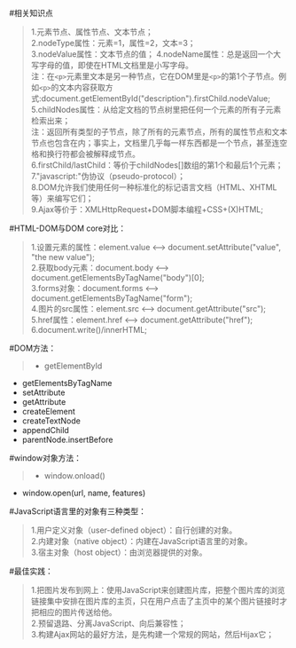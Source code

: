 #相关知识点  
>1.元素节点、属性节点、文本节点；  
2.nodeType属性：元素=1，属性=2，文本=3；  
3.nodeValue属性：文本节点的值；
4.nodeName属性：总是返回一个大写字母的值，即使在HTML文档里是小写字母。  
注：在`<p>`元素里文本是另一种节点，它在DOM里是`<p>`的第1个子节点。例如`<p>`的文本内容获取方式:document.getElementById("description").firstChild.nodeValue;  
5.childNodes属性：从给定文档的节点树里把任何一个元素的所有子元素检索出来；  
注：返回所有类型的子节点，除了所有的元素节点，所有的属性节点和文本节点也包含在内；事实上，文档里几乎每一样东西都是一个节点，甚至连空格和换行符都会被解释成节点。  
6.firstChild/lastChild：等价于childNodes[]数组的第1个和最后1个元素；  
7."javascript:"伪协议（pseudo-protocol）；  
8.DOM允许我们使用任何一种标准化的标记语言文档（HTML、XHTML等）来编写它们；  
9.Ajax等价于：XMLHttpRequest+DOM脚本编程+CSS+(X)HTML;  

#HTML-DOM与DOM core对比：  
>1.设置元素的属性：element.value <--> document.setAttribute("value", "the new value");  
2.获取body元素：document.body <--> document.getElementsByTagName("body")[0];  
3.forms对象：document.forms <--> document.getElementsByTagName("form");  
4.图片的src属性：element.src <--> document.getAttribute("src");  
5.href属性：element.href <--> document.getAttribute("href");  
6.document.write()/innerHTML;  

#DOM方法：  
>- getElementById  
- getElementsByTagName  
- setAttribute  
- getAttribute  
- createElement  
- createTextNode  
- appendChild  
- parentNode.insertBefore  

#window对象方法：  
>- window.onload()  
- window.open(url, name, features)  

#JavaScript语言里的对象有三种类型：  
>1.用户定义对象（user-defined object）：自行创建的对象。  
2.内建对象（native object）：内建在JavaScript语言里的对象。  
3.宿主对象（host object）：由浏览器提供的对象。  

#最佳实践：  
>1.把图片发布到网上：使用JavaScript来创建图片库，把整个图片库的浏览链接集中安排在图片库的主页，只在用户点击了主页中的某个图片链接时才把相应的图片传送给他。  
2.预留退路、分离JavaScript、向后兼容性；  
3.构建Ajax网站的最好方法，是先构建一个常规的网站，然后Hijax它；
